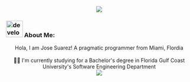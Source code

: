 <h1 align="center">
  <a href="https://git.io/typing-svg">
    <img src="https://readme-typing-svg.demolab.com?font=Fira+Code&weight=600&pause=1000&width=435&center=true&lines=Jose+Suarez+here;Great+to+meet+you!">
  </a>
</h1>
   
###  <img src="./images/Developer.gif" alt="developer gif"  height="45px">  About Me:
<p align="center">
  Hola, I am Jose Suarez! A pragmatic programmer from Miami, Flordia
  <br>
  <br>
  👨‍🎓 I'm currently studying for a Bachelor's degree in Florida Gulf Coast University's Software Engineering Department
  <br>

<img src = "https://github-readme-stats.vercel.app/api?username=codecrusherr&&show_icons=true&title_color=ffffff&icon_color=bb2acf&text_color=daf7dc&bg_color=151515">
